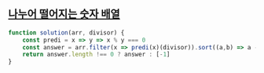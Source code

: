 ## <a href='https://school.programmers.co.kr/learn/courses/30/lessons/12910?language=javascript'>나누어 떨어지는 숫자 배열</a>

```javascript 
function solution(arr, divisor) {
    const predi = x => y => x % y === 0
    const answer = arr.filter(x => predi(x)(divisor)).sort((a,b) => a - b) 
    return answer.length !== 0 ? answer : [-1]
} 
```
